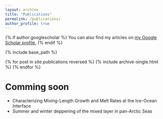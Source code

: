 ```yaml
---
layout: archive
title: "Publications"
permalink: /publications/
author_profile: true
---
```

{% if author.googlescholar %}
  You can also find my articles on <u><a href="{{author.googlescholar}}">my Google Scholar profile</a>.</u>
{% endif %}

{% include base_path %}

{% for post in site.publications reversed %}
  {% include archive-single.html %}
{% endfor %}


# Comming soon

- Characterizing Mixing-Length Growth and  Melt Rates at the Ice-Ocean Interface
- Summer and winter deppening of the mixed layer in pan-Arctic Seas


